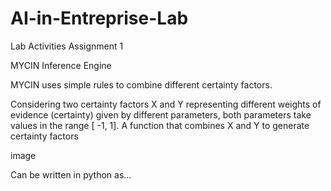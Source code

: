 # AI-in-Entreprise-Lab
Lab Activities
Assignment 1


MYCIN Inference Engine

MYCIN uses simple rules to combine different certainty factors.

Considering two certainty factors X and Y representing different weights of evidence (certainty) given by different parameters, both parameters take values in the range [ -1, 1].
A function that combines X and Y to generate certainty factors

image

Can be written in python as...
